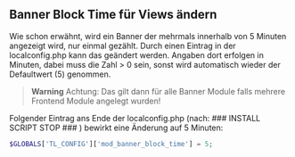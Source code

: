 ## Banner Block Time für Views ändern

Wie schon erwähnt, wird ein Banner der mehrmals innerhalb von 5 Minuten angezeigt
wird, nur einmal gezählt. Durch einen Eintrag in der localconfig.php kann das
geändert werden. Angaben dort erfolgen in Minuten, dabei muss die Zahl > 0 sein,
sonst wird automatisch wieder der Defaultwert (5) genommen.

> **Warning** Achtung: Das gilt dann für alle Banner Module falls mehrere Frontend Module angelegt wurden!

Folgender Eintrag ans Ende der localconfig.php (nach: ### INSTALL SCRIPT STOP ### )
bewirkt eine Änderung auf 5 Minuten:


```php
$GLOBALS['TL_CONFIG']['mod_banner_block_time'] = 5;
```
